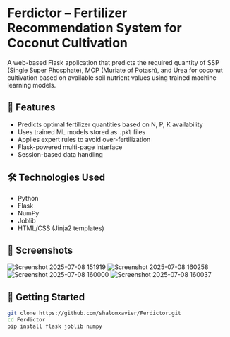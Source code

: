 # Ferdictor – Fertilizer Recommendation System for Coconut Cultivation

A web-based Flask application that predicts the required quantity of SSP (Single Super Phosphate), MOP (Muriate of Potash), and Urea for coconut cultivation based on available soil nutrient values using trained machine learning models.

## 🔧 Features

- Predicts optimal fertilizer quantities based on N, P, K availability  
- Uses trained ML models stored as `.pkl` files  
- Applies expert rules to avoid over-fertilization  
- Flask-powered multi-page interface  
- Session-based data handling  

## 🛠️ Technologies Used

- Python  
- Flask  
- NumPy  
- Joblib  
- HTML/CSS (Jinja2 templates)  

## 📸 Screenshots

![Screenshot 2025-07-08 151919](https://github.com/user-attachments/assets/d2788445-2cef-4802-967c-050976b52ad3)
![Screenshot 2025-07-08 160258](https://github.com/user-attachments/assets/2a43c060-4c34-4fbe-aa88-861cda0a37d0)
![Screenshot 2025-07-08 160000](https://github.com/user-attachments/assets/b77a60f5-8305-4ef4-bdbe-4ba2abf98ddd)
![Screenshot 2025-07-08 160037](https://github.com/user-attachments/assets/6ee4bede-c67c-4b59-83d6-e7ca18a979e6)

## 🚀 Getting Started

```bash
git clone https://github.com/shalomxavier/Ferdictor.git
cd Ferdictor
pip install flask joblib numpy
